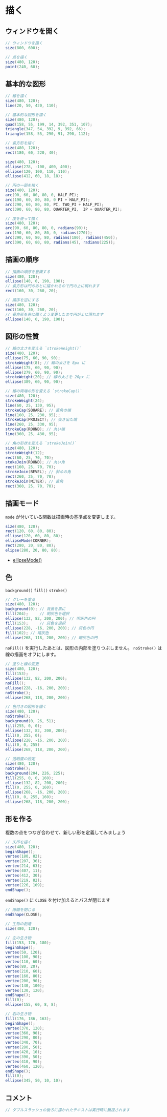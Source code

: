 # 描く
## ウィンドウを開く
```java
// ウィンドウを描く
size(800, 600);
```

```java
// 点を描く
size(480, 120);
point(240, 60);
```

## 基本的な図形
```java
// 線を描く
size(480, 120);
line(20, 50, 420, 110);
```

```java
// 基本的な図形を描く
size(480, 120);
quad(158, 55, 199, 14, 392, 351, 107);
triangle(347, 54, 392, 9, 392, 66);
triangle(158, 55, 290, 91, 290, 112);
```

```java
// 長方形を描く
size(480, 120);
rect(180, 60, 220, 40);
```

```java
size(480, 120);
ellipse(278, -100, 400, 400);
ellipse(120, 100, 110, 110);
ellipse(412, 60, 18, 18);
```

```java
// 円の一部を描く
size(480, 120);
arc(90, 60, 80, 80, 0, HALF_PI);
arc(190, 60, 80, 80, 0 PI + HALF_PI);
arc(290, 60, 80, 80, PI, TWO_PI + HALF_PI);
arc(390, 60, 80, 80, QUARTER_PI,  IP + QUARTER_PI);
```

```java 
// 度を使って描く
size(480, 120);
arc(90, 60, 80, 80, 0, radians(90));
arc(190, 60, 80, 80, 0, radians(270));
arc(290, 60, 80, 80, radians(180), radians(450));
arc(390, 60, 80, 80, radians(45), radians(225));
```

## 描画の順序

```java
// 描画の順序を意識する
size(480, 120);
ellipse(140, 0, 190, 190);
// 長方形は円のあとに描かれるので円の上に現れます
rect(160, 30, 260, 20);
```

```java
// 順序を逆にする
size(480, 120);
rect(160, 30, 260, 20);
// 長方形を先に描くよう変更したので円が上に現れます
ellipse(140, 0, 190, 190);
```

## 図形の性質

```java
// 線の太さを変える `strokeWeight()`
size(480, 120);
ellipse(75, 60, 90, 90);
strokeWeight(8); // 線の太さを 8px に
ellipse(175, 60, 90, 90);
ellipse(279, 60, 90, 90);
strokeWeight(20); // 線の太さを 20px に
ellipse(389, 60, 90, 90);
```

```java
// 線の両端の形を変える `strokeCap()`
size(480, 120);
strokeWeight(24);
line(60, 25, 130, 95);
strokeCap(SQUARE); // 直角の端
line(160, 25, 230, 95);;
strokeCap(PROJECT); // 突き出た端
line(260, 25, 330, 95);
strokeCap(ROUND); // 丸い端
line(360, 25, 430, 95);
```

```java
// 角の形状を変える `strokeJoin()`
size(480, 120);
strokeWeight(12);
rect(60, 25, 70, 70);
stokeJoin(ROUND); // 丸い角
rect(160, 25, 70, 70);
strokeJoin(BEVEL); // 斜めの角
rect(260, 25, 70, 70);
strokeJoin(MITER); // 直角
rect(360, 25, 70, 70);
```

## 描画モード
`mode` が付いている関数は描画時の基準点を変更します。

```java
size(480, 120);
rect(120, 60, 80, 80);
ellipse(120, 60, 80, 80);
ellipseMode(CORNER);
rect(280, 20, 80, 80);
elipse(280, 20, 80, 80);
```

- [ellipseMode()](https://processing.org/reference/ellipseMode_.html)

## 色
`background()` `fill()` `stroke()`

```java
// グレーを塗る
size(480, 120);
background(0); // 背景を黒に
fill(204);     // 明灰色を選択
ellipse(132, 82, 200, 200); // 明灰色の円
fill(153);     // 灰色を選択
ellipse(228, -16, 200, 200); // 灰色の円
fill(102); // 暗灰色
ellipse(268, 118, 200, 200); // 暗灰色の円
```

`noFill()` を実行したあとは、図形の内部を塗りつぶしません。 `noStroke()` は線の描画をオフにします。

```java
// 塗りと線の変更
size(480, 120);
fill(153);
ellipse(132, 82, 200, 200);
noFill();
ellipse(228, -16, 200, 200);
noStroke();
ellipse(268, 118, 200, 200);
```

```java
// 色付きの図形を描く
size(480, 120);
noStroke();
background(0, 26, 51);
fill(255, 0, 0);
ellipse(132, 82, 200, 200);
fill(0, 255, 0);
ellipse(228, -16, 200, 200);
fill(0, 0, 255)
ellipse(268, 118, 200, 200);
```

```java
// 透明度の設定
size(480, 120);
noStroke();
background(204, 226, 225);
fill(255, 0, 0, 160);
ellipse(132, 82, 200, 200);
fill(0, 255, 0, 160);
ellipse(268, -16, 200, 200);
fill(0, 0, 255, 160);
ellipse(268, 118, 200, 200);
```

## 形を作る
複数の点をつなぎ合わせて、新しい形を定義してみましょう

```java
// 矢印を描く
size(480, 120);
beginShape();
vertex(180, 82);
vertex(207, 36);
vertex(214, 63);
vertex(407, 11);
vertex(412, 30);
vertex(219, 82);
vertex(226, 109);
endShape();
```

`endShape()` に `CLOSE` を付け加えるとパスが閉じます
```java
// 隙間を閉じる
endShape(CLOSE);
```

```java
// 生物の創造
size(480, 120);

// 左の生き物
fill(153, 176, 180);
beginShape();
vertex(50, 120);
vertex(100, 90);
vertex(110, 60);
vertex(80, 20);
vertex(210, 60);
vertex(160, 80);
vertex(200, 90);
vertex(140, 100);
vertex(130, 120);
endShape();
fill(0);
ellipse(155, 60, 8, 8);

// 右の生き物
fill(176, 186, 163);
beginShape();
vertex(370, 120);
vertex(360, 90);
vertex(290, 80);
vertex(340, 70);
vertex(280, 50);
vertex(420, 10);
vertex(390, 50);
vertex(410, 90);
vertex(460, 120);
endShape();
fill(0);
ellipse(345, 50, 10, 10);
```

## コメント

```java
// ダブルスラッシュの後ろに描かれたテキストは実行時に無視されます
```

